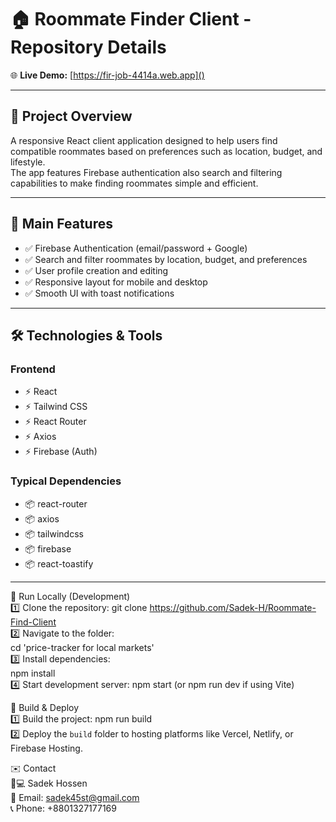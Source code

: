 # 🏠 Roommate Finder Client - Repository Details

🌐 **Live Demo:** [https://fir-job-4414a.web.app]()


---

## 🚀 Project Overview

A responsive React client application designed to help users find compatible roommates based on preferences such as location, budget, and lifestyle.  
The app features Firebase authentication also search and filtering capabilities to make finding roommates simple and efficient.

---

## 🧩 Main Features

- ✅ Firebase Authentication (email/password + Google)   
- ✅ Search and filter roommates by location, budget, and preferences  
- ✅ User profile creation and editing  
- ✅ Responsive layout for mobile and desktop  
- ✅ Smooth UI with toast notifications  

---

## 🛠️ Technologies & Tools

### Frontend  
- ⚡ React  
- ⚡ Tailwind CSS  
- ⚡ React Router  
- ⚡ Axios  
- ⚡ Firebase (Auth)  

### Typical Dependencies  
- 📦 react-router 
- 📦 axios  
- 📦 tailwindcss  
- 📦 firebase  
- 📦 react-toastify  

---



🧭 Run Locally (Development)  
1️⃣ Clone the repository:
   git clone https://github.com/Sadek-H/Roommate-Find-Client  
2️⃣ Navigate to the folder:  
   cd 'price-tracker for local markets'  
3️⃣ Install dependencies:  
   npm install  
4️⃣ Start development server:
   npm start (or npm run dev if using Vite)

🔧 Build & Deploy  
1️⃣ Build the project:
   npm run build  
2️⃣ Deploy the `build` folder to hosting platforms like Vercel, Netlify, or Firebase Hosting.

✉️ Contact  
👨💻 Sadek Hossen  
📧 Email: sadek45st@gmail.com  
📞 Phone: +8801327177169
